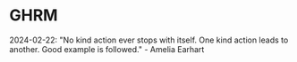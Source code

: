 # GHRM

2024-02-22: "No kind action ever stops with itself. One kind action leads to another. Good example is followed." - Amelia Earhart